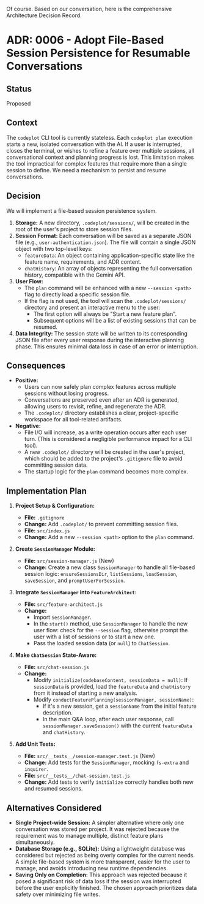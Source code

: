 Of course. Based on our conversation, here is the comprehensive Architecture Decision Record.

# ADR: 0006 - Adopt File-Based Session Persistence for Resumable Conversations

## Status

Proposed

## Context

The `codeplot` CLI tool is currently stateless. Each `codeplot plan` execution starts a new, isolated conversation with the AI. If a user is interrupted, closes the terminal, or wishes to refine a feature over multiple sessions, all conversational context and planning progress is lost. This limitation makes the tool impractical for complex features that require more than a single session to define. We need a mechanism to persist and resume conversations.

## Decision

We will implement a file-based session persistence system.

1.  **Storage:** A new directory, `.codeplot/sessions/`, will be created in the root of the user's project to store session files.
2.  **Session Format:** Each conversation will be saved as a separate JSON file (e.g., `user-authentication.json`). The file will contain a single JSON object with two top-level keys:
    - `featureData`: An object containing application-specific state like the feature name, requirements, and ADR content.
    - `chatHistory`: An array of objects representing the full conversation history, compatible with the Gemini API.
3.  **User Flow:**
    - The `plan` command will be enhanced with a new `--session <path>` flag to directly load a specific session file.
    - If the flag is not used, the tool will scan the `.codeplot/sessions/` directory and present an interactive menu to the user:
      - The first option will always be "Start a new feature plan".
      - Subsequent options will be a list of existing sessions that can be resumed.
4.  **Data Integrity:** The session state will be written to its corresponding JSON file after every user response during the interactive planning phase. This ensures minimal data loss in case of an error or interruption.

## Consequences

- **Positive:**
  - Users can now safely plan complex features across multiple sessions without losing progress.
  - Conversations are preserved even after an ADR is generated, allowing users to revisit, refine, and regenerate the ADR.
  - The `.codeplot/` directory establishes a clear, project-specific workspace for all tool-related artifacts.
- **Negative:**
  - File I/O will increase, as a write operation occurs after each user turn. (This is considered a negligible performance impact for a CLI tool).
  - A new `.codeplot/` directory will be created in the user's project, which should be added to the project's `.gitignore` file to avoid committing session data.
  - The startup logic for the `plan` command becomes more complex.

## Implementation Plan

1.  **Project Setup & Configuration:**
    - **File:** `.gitignore`
    - **Change:** Add `.codeplot/` to prevent committing session files.
    - **File:** `src/index.js`
    - **Change:** Add a new `--session <path>` option to the `plan` command.

2.  **Create `SessionManager` Module:**
    - **File:** `src/session-manager.js` (New)
    - **Change:** Create a new class `SessionManager` to handle all file-based session logic: `ensureSessionsDir`, `listSessions`, `loadSession`, `saveSession`, and `promptUserForSession`.

3.  **Integrate `SessionManager` into `FeatureArchitect`:**
    - **File:** `src/feature-architect.js`
    - **Change:**
      - Import `SessionManager`.
      - In the `start()` method, use `SessionManager` to handle the new user flow: check for the `--session` flag, otherwise prompt the user with a list of sessions or to start a new one.
      - Pass the loaded session data (or `null`) to `ChatSession`.

4.  **Make `ChatSession` State-Aware:**
    - **File:** `src/chat-session.js`
    - **Change:**
      - Modify `initialize(codebaseContent, sessionData = null)`: If `sessionData` is provided, load the `featureData` and `chatHistory` from it instead of starting a new analysis.
      - Modify `conductFeaturePlanning(sessionManager, sessionName)`:
        - If it's a new session, get a `sessionName` from the initial feature description.
        - In the main Q&A loop, after each user response, call `sessionManager.saveSession()` with the current `featureData` and `chatHistory`.

5.  **Add Unit Tests:**
    - **File:** `src/__tests__/session-manager.test.js` (New)
    - **Change:** Add tests for the `SessionManager`, mocking `fs-extra` and `inquirer`.
    - **File:** `src/__tests__/chat-session.test.js`
    - **Change:** Add tests to verify `initialize` correctly handles both new and resumed sessions.

## Alternatives Considered

- **Single Project-wide Session:** A simpler alternative where only one conversation was stored per project. It was rejected because the requirement was to manage multiple, distinct feature plans simultaneously.
- **Database Storage (e.g., SQLite):** Using a lightweight database was considered but rejected as being overly complex for the current needs. A simple file-based system is more transparent, easier for the user to manage, and avoids introducing new runtime dependencies.
- **Saving Only on Completion:** This approach was rejected because it posed a significant risk of data loss if the session was interrupted before the user explicitly finished. The chosen approach prioritizes data safety over minimizing file writes.
